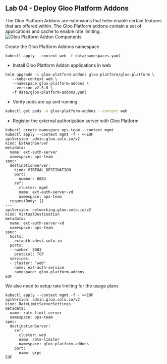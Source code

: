 ## Lab 04 - Deploy Gloo Platform Addons <a name="lab-04---deploy-gloo-platform-addons-"></a>

The Gloo Platform Addons are extensions that helm enable certain features that are offered within. The Gloo Platform addons contain a set of applications and cache to enable rate limiting.
![Gloo Platform Addon Components](images/gloo-platform-addons.png)

Create the Gloo Platform Addons namespace
```shell
kubectl apply --context web -f data/namespaces.yaml
```

* Install Gloo Platform Addon applications in web
```shell
helm upgrade -i gloo-platform-addons gloo-platform/gloo-platform \
   --kube-context web \
   --namespace gloo-platform-addons \
   --version v2.5.0 \
   -f data/gloo-platform-addons.yaml
```

* Verify pods are up and running
```bash
kubectl get pods -n gloo-platform-addons --context web
```


* Register the external authorization server with Gloo Platform
```shell
kubectl create namespace ops-team --context mgmt
kubectl apply --context mgmt -f - <<EOF
apiVersion: admin.gloo.solo.io/v2
kind: ExtAuthServer
metadata:
  name: ext-auth-server
  namespace: ops-team
spec:
  destinationServer:
    kind: VIRTUAL_DESTINATION
    port:
      number: 8083
    ref:
      cluster: mgmt
      name: ext-auth-server-vd
      namespace: ops-team
  requestBody: {}
---
apiVersion: networking.gloo.solo.io/v2
kind: VirtualDestination
metadata:
  name: ext-auth-server-vd
  namespace: ops-team
spec:
  hosts:
  - extauth.vdest.solo.io
  ports:
  - number: 8083
    protocol: TCP
  services:
  - cluster: "web"
    name: ext-auth-service
    namespace: gloo-platform-addons
EOF
```

We also need to setup rate limiting for the usage plans
```shell
kubectl apply --context mgmt -f - <<EOF
apiVersion: admin.gloo.solo.io/v2
kind: RateLimitServerSettings
metadata:
  name: rate-limit-server
  namespace: ops-team
spec:
  destinationServer:
    ref:
      cluster: web
      name: rate-limiter
      namespace: gloo-platform-addons
    port:
      name: grpc
EOF
```